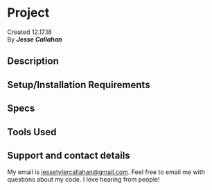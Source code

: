 # Project

Created 12.17.18</br>
By _**Jesse Callahan**_</br>

## Description


## Setup/Installation Requirements

## Specs


## Tools Used


## Support and contact details

My email is jessetylercallahan@gmail.com. Feel free to email me with questions about my code. I love hearing from people!
